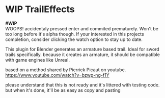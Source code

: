 # WIP TrailEffects
**#WIP**  
WOOPS! accidentaly pressed enter and commited prematurely.
Won't be too long before it's alpha though.
If your interested in this projects completion, 
consider clicking the watch option to stay up to date.


This plugin for Blender generates an armature based trail. Ideal for sword trails specifically. 
because it creates an armature, it should be compatible with game engines like Unreal. 

based on a method shared by Pierrick Picaut on youtube. 
https://www.youtube.com/watch?v=bzwp-ng-f1Y

please understand that this is not ready and it's littered with testing code.
but when it's done, it'll be as easy as copy and pasting
